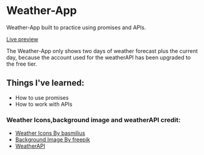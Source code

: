 # Weather-App
<p>Weather-App built to practice using promises and APIs.</p>
<a href="https://g-alessandro.github.io/Weather-App/" target="_blank">Live preview</a>
<p>The Weather-App only shows two days of weather forecast plus the current day, because the account used for the weatherAPI has been upgraded to the free tier.</p>

<h2>Things I've learned:</h2>

<ul>
  <li>How to use promises</li>
  <li>How to work with APIs</li>
</ul>

<h3>Weather Icons,background image and weatherAPI credit:</H3>

<ul>
<li><a href="https://github.com/basmilius/weather-icons/tree/dev" target="_blank" >Weather Icons By basmilius</a></li>
<li><a href="https://www.freepik.com/free-vector/sky-background-video-conferencing_9427922.htm#query=weather%20cartoon%20background%20animated&position=42&from_view=search&track=ais" target="_blank">Background Image By freepik</a></li>
  <li><a href="https://www.weatherapi.com/docs/" target="_blank">WeatherAPI</a></li>
</ul>
